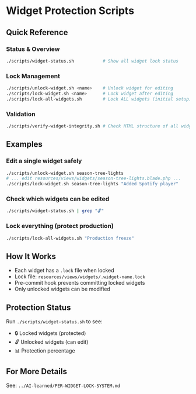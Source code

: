 # Widget Protection Scripts

## Quick Reference

### Status & Overview
```bash
./scripts/widget-status.sh           # Show all widget lock status
```

### Lock Management
```bash
./scripts/unlock-widget.sh <name>    # Unlock widget for editing
./scripts/lock-widget.sh <name>      # Lock widget after editing
./scripts/lock-all-widgets.sh        # Lock ALL widgets (initial setup)
```

### Validation
```bash
./scripts/verify-widget-integrity.sh # Check HTML structure of all widgets
```

## Examples

### Edit a single widget safely
```bash
./scripts/unlock-widget.sh season-tree-lights
# ... edit resources/views/widgets/season-tree-lights.blade.php ...
./scripts/lock-widget.sh season-tree-lights "Added Spotify player"
```

### Check which widgets can be edited
```bash
./scripts/widget-status.sh | grep "🔓"
```

### Lock everything (protect production)
```bash
./scripts/lock-all-widgets.sh "Production freeze"
```

## How It Works

- Each widget has a `.lock` file when locked
- Lock file: `resources/views/widgets/.widget-name.lock`
- Pre-commit hook prevents committing locked widgets
- Only unlocked widgets can be modified

## Protection Status

Run `./scripts/widget-status.sh` to see:
- 🔒 Locked widgets (protected)
- 🔓 Unlocked widgets (can edit)
- 📊 Protection percentage

## For More Details

See: `../AI-learned/PER-WIDGET-LOCK-SYSTEM.md`
